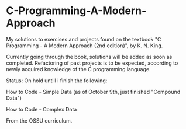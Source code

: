 # C-Programming-A-Modern-Approach
My solutions to exercises and projects found on the textbook "C Programming - A Modern Approach (2nd edition)", by K. N. King.

Currently going through the book, solutions will be added as soon as completed. Refactoring of past projects is to be expected, according to newly acquired knowledge of the C programming language. 


Status: On hold untill i finish the following:

How to Code - Simple Data (as of October 9th, just finished "Compound Data")

How to Code - Complex Data

From the OSSU curriculum.
